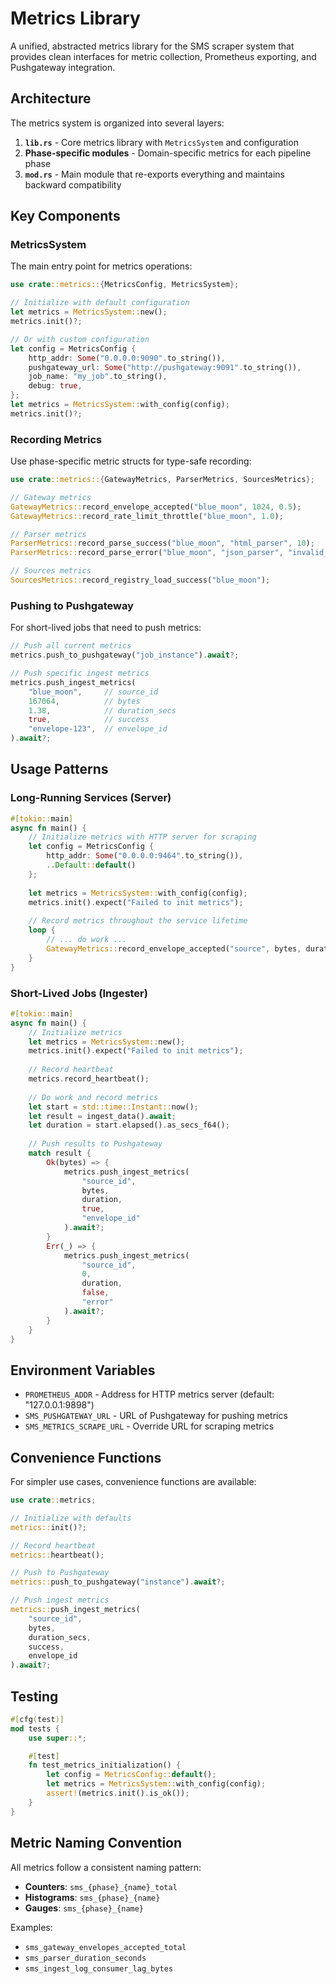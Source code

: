 # Metrics Library

A unified, abstracted metrics library for the SMS scraper system that provides clean interfaces for metric collection, Prometheus exporting, and Pushgateway integration.

## Architecture

The metrics system is organized into several layers:

1. **`lib.rs`** - Core metrics library with `MetricsSystem` and configuration
2. **Phase-specific modules** - Domain-specific metrics for each pipeline phase
3. **`mod.rs`** - Main module that re-exports everything and maintains backward compatibility

## Key Components

### MetricsSystem

The main entry point for metrics operations:

```rust
use crate::metrics::{MetricsConfig, MetricsSystem};

// Initialize with default configuration
let metrics = MetricsSystem::new();
metrics.init()?;

// Or with custom configuration
let config = MetricsConfig {
    http_addr: Some("0.0.0.0:9090".to_string()),
    pushgateway_url: Some("http://pushgateway:9091".to_string()),
    job_name: "my_job".to_string(),
    debug: true,
};
let metrics = MetricsSystem::with_config(config);
metrics.init()?;
```

### Recording Metrics

Use phase-specific metric structs for type-safe recording:

```rust
use crate::metrics::{GatewayMetrics, ParserMetrics, SourcesMetrics};

// Gateway metrics
GatewayMetrics::record_envelope_accepted("blue_moon", 1024, 0.5);
GatewayMetrics::record_rate_limit_throttle("blue_moon", 1.0);

// Parser metrics
ParserMetrics::record_parse_success("blue_moon", "html_parser", 10);
ParserMetrics::record_parse_error("blue_moon", "json_parser", "invalid_json");

// Sources metrics
SourcesMetrics::record_registry_load_success("blue_moon");
```

### Pushing to Pushgateway

For short-lived jobs that need to push metrics:

```rust
// Push all current metrics
metrics.push_to_pushgateway("job_instance").await?;

// Push specific ingest metrics
metrics.push_ingest_metrics(
    "blue_moon",     // source_id
    167064,          // bytes
    1.38,            // duration_secs
    true,            // success
    "envelope-123",  // envelope_id
).await?;
```

## Usage Patterns

### Long-Running Services (Server)

```rust
#[tokio::main]
async fn main() {
    // Initialize metrics with HTTP server for scraping
    let config = MetricsConfig {
        http_addr: Some("0.0.0.0:9464".to_string()),
        ..Default::default()
    };
    
    let metrics = MetricsSystem::with_config(config);
    metrics.init().expect("Failed to init metrics");
    
    // Record metrics throughout the service lifetime
    loop {
        // ... do work ...
        GatewayMetrics::record_envelope_accepted("source", bytes, duration);
    }
}
```

### Short-Lived Jobs (Ingester)

```rust
#[tokio::main]
async fn main() {
    // Initialize metrics
    let metrics = MetricsSystem::new();
    metrics.init().expect("Failed to init metrics");
    
    // Record heartbeat
    metrics.record_heartbeat();
    
    // Do work and record metrics
    let start = std::time::Instant::now();
    let result = ingest_data().await;
    let duration = start.elapsed().as_secs_f64();
    
    // Push results to Pushgateway
    match result {
        Ok(bytes) => {
            metrics.push_ingest_metrics(
                "source_id",
                bytes,
                duration,
                true,
                "envelope_id"
            ).await?;
        }
        Err(_) => {
            metrics.push_ingest_metrics(
                "source_id",
                0,
                duration,
                false,
                "error"
            ).await?;
        }
    }
}
```

## Environment Variables

- `PROMETHEUS_ADDR` - Address for HTTP metrics server (default: "127.0.0.1:9898")
- `SMS_PUSHGATEWAY_URL` - URL of Pushgateway for pushing metrics
- `SMS_METRICS_SCRAPE_URL` - Override URL for scraping metrics

## Convenience Functions

For simpler use cases, convenience functions are available:

```rust
use crate::metrics;

// Initialize with defaults
metrics::init()?;

// Record heartbeat
metrics::heartbeat();

// Push to Pushgateway
metrics::push_to_pushgateway("instance").await?;

// Push ingest metrics
metrics::push_ingest_metrics(
    "source_id",
    bytes,
    duration_secs,
    success,
    envelope_id
).await?;
```

## Testing

```rust
#[cfg(test)]
mod tests {
    use super::*;

    #[test]
    fn test_metrics_initialization() {
        let config = MetricsConfig::default();
        let metrics = MetricsSystem::with_config(config);
        assert!(metrics.init().is_ok());
    }
}
```

## Metric Naming Convention

All metrics follow a consistent naming pattern:
- **Counters**: `sms_{phase}_{name}_total`
- **Histograms**: `sms_{phase}_{name}`
- **Gauges**: `sms_{phase}_{name}`

Examples:
- `sms_gateway_envelopes_accepted_total`
- `sms_parser_duration_seconds`
- `sms_ingest_log_consumer_lag_bytes`
